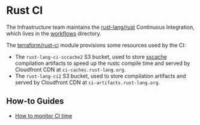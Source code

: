 # Rust CI

The Infrastructure team maintains the [rust-lang/rust] Continuous Integration,
which lives in the [workflows] directory.

The [terraform/rust-ci] module provisions some resources used by the CI:

- The `rust-lang-ci-sccache2` S3 bucket, used to store [sscache] compilation
  artifacts to speed up the rustc compile time and served by Cloudfront CDN at
  `ci-caches.rust-lang.org`.
- The `rust-lang-ci2` S3 bucket, used to store compilation artifacts and served
  by Cloudfront CDN at `ci-artifacts.rust-lang.org`.

[sscache]: https://github.com/mozilla/sccache
[terraform/rust-ci]: https://github.com/rust-lang/simpleinfra/tree/master/terraform/rustc-ci
[rust-lang/rust]: https://github.com/rust-lang/rust/
[workflows]: https://github.com/rust-lang/rust/tree/master/.github/workflows

## How-to Guides

- [How to monitor CI time](./how-to-monitor-ci-time.md)
